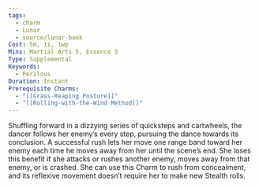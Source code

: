 ```yaml
---
tags:
  - charm
  - Lunar
  - source/lunar-book
Cost: 5m, 1i, 1wp
Mins: Martial Arts 5, Essence 3
Type: Supplemental
Keywords:
  - Perilous
Duration: Instant
Prerequisite Charms:
  - "[[Grass-Reaping Posture]]"
  - "[[Rolling-with-the-Wind Method]]"
---
```

Shuffling forward in a dizzying series of quicksteps and cartwheels, the dancer follows her enemy’s every step, pursuing the dance towards its conclusion. A successful rush lets her move one range band toward her enemy each time he moves away from her until the scene’s end. She loses this benefit if she attacks or rushes another enemy, moves away from that enemy, or is crashed. She can use this Charm to rush from concealment, and its reflexive movement doesn’t require her to make new Stealth rolls.